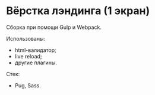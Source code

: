 # Вёрстка лэндинга (1 экран)

Сборка при помощи Gulp и Webpack.

Использованы:
- html-валидатор;
- live reload;
- другие плагины. 

Стек:
- Pug, Sass.
